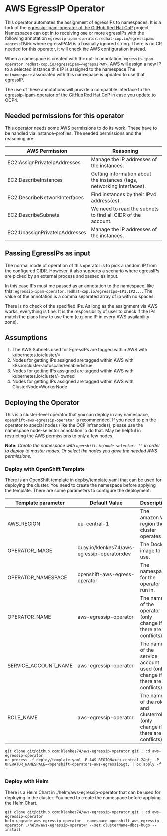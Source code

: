 # AWS EgressIP Operator

This operator automates the assignment of egressIPs to namespaces. It is a fork of the [egressip-ipam-operator of the
GitHub Red Hat CoP](https://github.com/redhat-cop/egressip-ipam-operator) project.
Namespaces can opt in to receiving one or more egressIPs with the following annotation
`egressip-ipam-operator.redhat-cop.io/egressipam:<egressIPAM>` where egressIPAM is a basically ignored string. There
is no CR needed for this operator, it will check the AWS configuration instead.

When a namespace is created with the opt-in annotation: `egressip-ipam-operator.redhat-cop.io/egressipam=<egressIPAM>`,
AWS will assign a new IP to a selected instance this IP is assigned to the namespace.The `netnamespace` associated with
this namespace is updated to use that egressIP.

The use of these annotations will provide a compatible interface to the [egressip-ipam-operator of the GitHub Red Hat
CoP](https://github.com/redhat-cop/egressip-ipam-operator) in case you update to OCP4.


## Needed permissions for this operator
This operator needs some AWS permissions to do its work. These have to be handled via instance-profiles. The needed
permissions and the reasoning are:

AWS Permission | Reasoning
---------------|-----------------------------------
EC2:AssignPrivateIpAddresses | Manage the IP addresses of the instances.
EC2:DescribeInstances | Getting information about the instances (tags, networking interfaces).
EC2:DescribeNetworkInterfaces | Find instances by their IPv4 address(es).
EC2:DescribeSubnets | We need to read the subnets to find all CIDR of the account.
EC2:UnassignPrivateIpAddresses | Manage the IP addresses of the instances.


## Passing EgressIPs as input

The normal mode of operation of this operator is to pick a random IP from the configured CIDR. However, it also supports
a scenario where egressIPs are picked by an external process and passed as input.

In this case IPs must me passed as an annotation to the namespace, like this:
`egressip-ipam-operator.redhat-cop.io/egressips=IP1,IP2...`. The value of the annotation is a comma separated array of
ip with no spaces.

There is no check of the specified IPs. As long as the assignment via AWS works, everything is fine. It is the
responsibility of user to check if the IPs match the plans how to use them (e.g. one IP in every AWS availability zone).


## Assumptions

1. The AWS Subnets used for EgressIPs are tagged within AWS with kubernetes.io/cluster/<cluster-name>=<any value>
1. Nodes for getting IPs assigned are tagged within AWS with k8s.io/cluster-autoscaler/enabled=true
1. Nodes for getting IPs assigned are tagged within AWS with kubernetes.io/cluster/<cluster-name>=owned
1. Nodes for getting IPs assigned are tagged within AWS with ClusterNode=WorkerNode


## Deploying the Operator

This is a cluster-level operator that you can deploy in any namespace, `openshift-aws-egressip-operator` is recommended.
If you need to pin the operator to special nodes (like the OCP infranodes), please use the namespace node-selector
annotation to do that. May be helpful in restricting the AWS permissions to only a few nodes.

**Note:** *Create the namespace with `openshift.io/node-selector: ''` in order to deploy to master nodes. Or select the
 nodes you gave the needed AWS permissions.*

### Deploy with OpenShift Template

There is an OpenShift template in deploy/template.yaml that can be used for deploying the cluster. You need to create
the namespace before applying the template. There are some parameters to configure the deployment:

Template parameter   | Default Value | Description
---------------------|-------------|-----------------------
AWS_REGION           | eu-central-1                                | The amazon WS region the cluster operates in.
OPERATOR_IMAGE       | quay.io/klenkes74/aws-egressip-operator:dev | The Docker image to use.
OPERATOR_NAMESPACE   | openshift-aws-egress-operator               | The namespace for the operator to run in.
OPERATOR_NAME        | aws-egressip-operator                       | The name of the operator (only change if there are conflicts)
SERVICE_ACCOUNT_NAME | aws-egressip-operator                       | The name of the service account used (only change if there are conflicts)
ROLE_NAME            | aws-egressip-operator                       | The name of the role and clusterrole (only change if there are conflicts)

```shell script
git clone git@github.com:klenkes74/aws-egressip-operator.git ; cd aws-egressip-operator
oc process -f deploy/template.yaml -P AWS_REGION=<eu-central-2&gt; -P OPERATOR_NAMESPACE=<openshift-operators-aws-egressip&gt; | oc apply -f -
```

### Deploy with Helm

There is a Helm Chart in ./helm/aws-egressip-operator that can be used for deploying in the cluster. You need to create the namespace before applying the Helm Chart.

```shell script
git clone git@github.com:klenkes74/aws-egressip-operator.git ; cd aws-egressip-operator
helm upgrade aws-egressip-operator --namespace openshift-aws-egressip-operator ./helm/aws-egressip-operator --set clusterName=dbcs-hugo --install
```